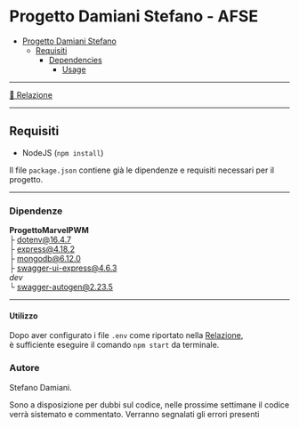 # Progetto Damiani Stefano - AFSE

- [Progetto Damiani Stefano](#progetto-damiani-stefano)
  - [Requisiti](#requisiti)
    - [Dependencies](#dependencies)
      - [Usage](#usage)

---

[📃 Relazione](./docs/Relazione.md)

---

## Requisiti

- NodeJS (`npm install`)

Il file `package.json` contiene già le dipendenze e requisiti necessari per il progetto.  

---

### Dipendenze

**ProgettoMarvelPWM**  
     ├ [dotenv@16.4.7](https://www.npmjs.com/package/dotenv)  
     ├ [express@4.18.2](https://www.npmjs.com/package/express)  
     ├ [mongodb@6.12.0](https://www.npmjs.com/package/mongodb)  
     ├ [swagger-ui-express@4.6.3](https://www.npmjs.com/package/swagger-ui-express)  
    *dev*  
     └ [swagger-autogen@2.23.5](https://www.npmjs.com/package/swagger-autogen)  


---

#### Utilizzo

Dopo aver configurato i file `.env` come riportato nella [Relazione](./docs/Relazione.md#configurazione-dellapplicazione),  
è sufficiente eseguire il comando `npm start` da terminale.  

### Autore

Stefano Damiani.

Sono a disposizione per dubbi sul codice, nelle prossime settimane il codice verrà sistemato e commentato. Verranno segnalati gli errori presenti 
